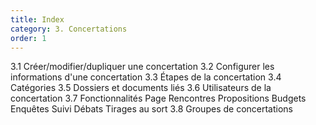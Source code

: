 ```yaml
---
title: Index
category: 3. Concertations
order: 1
---
```


3.1 Créer/modifier/dupliquer une concertation
3.2 Configurer les informations d'une concertation
3.3 Étapes de la concertation
3.4 Catégories
3.5 Dossiers et documents liés
3.6 Utilisateurs de la concertation
3.7 Fonctionnalités
  Page
  Rencontres
  Propositions
  Budgets
  Enquêtes
  Suivi
  Débats
  Tirages au sort
3.8 Groupes de concertations

